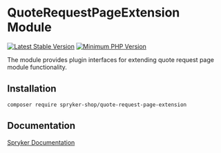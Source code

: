 # QuoteRequestPageExtension Module
[![Latest Stable Version](https://poser.pugx.org/spryker-shop/quote-request-page-extension/v/stable.svg)](https://packagist.org/packages/spryker-shop/quote-request-page-extension)
[![Minimum PHP Version](https://img.shields.io/badge/php-%3E%3D%207.4-8892BF.svg)](https://php.net/)

The module provides plugin interfaces for extending quote request page module functionality.

## Installation

```
composer require spryker-shop/quote-request-page-extension
```

## Documentation

[Spryker Documentation](https://academy.spryker.com/developing_with_spryker/module_guide/modules.html)
